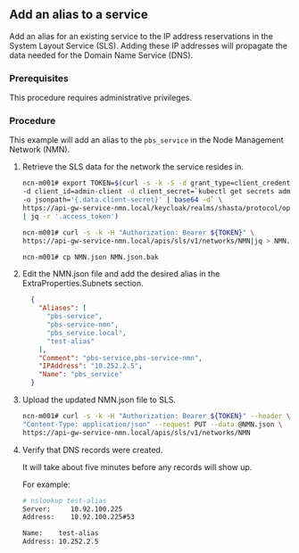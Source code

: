 ## Add an alias to a service

Add an alias for an existing service to the IP address reservations in the System Layout Service \(SLS\). Adding these IP addresses will propagate the data needed for the Domain Name Service \(DNS\).

### Prerequisites

This procedure requires administrative privileges.

### Procedure

This example will add an alias to the `pbs_service` in the Node Management Network \(NMN\).

1.  Retrieve the SLS data for the network the service resides in.

    ```bash
    ncn-m001# export TOKEN=$(curl -s -k -S -d grant_type=client_credentials \
    -d client_id=admin-client -d client_secret=`kubectl get secrets admin-client-auth \
    -o jsonpath='{.data.client-secret}' | base64 -d` \
    https://api-gw-service-nmn.local/keycloak/realms/shasta/protocol/openid-connect/token \
    | jq -r '.access_token')

    ncn-m001# curl -s -k -H "Authorization: Bearer ${TOKEN}" \
    https://api-gw-service-nmn.local/apis/sls/v1/networks/NMN|jq > NMN.json

    ncn-m001# cp NMN.json NMN.json.bak
    ```

2.  Edit the NMN.json file and add the desired alias in the ExtraProperties.Subnets section.

    ```json
	  {
	    "Aliases": [
	      "pbs-service",
	      "pbs-service-nmn",
	      "pbs_service.local",
	      "test-alias"
	    ],
	    "Comment": "pbs-service,pbs-service-nmn",
	    "IPAddress": "10.252.2.5",
	    "Name": "pbs_service"
	  }
    ```

3.  Upload the updated NMN.json file to SLS.

    ```bash
    ncn-m001# curl -s -k -H "Authorization: Bearer ${TOKEN}" --header \
    "Content-Type: application/json" --request PUT --data @NMN.json \
    https://api-gw-service-nmn.local/apis/sls/v1/networks/NMN
    ```

4.  Verify that DNS records were created.

    It will take about five minutes before any records will show up.

    For example:

    ```bash
    # nslookup test-alias
    Server:     10.92.100.225
    Address:    10.92.100.225#53

    Name:    test-alias
    Address: 10.252.2.5
    ```
